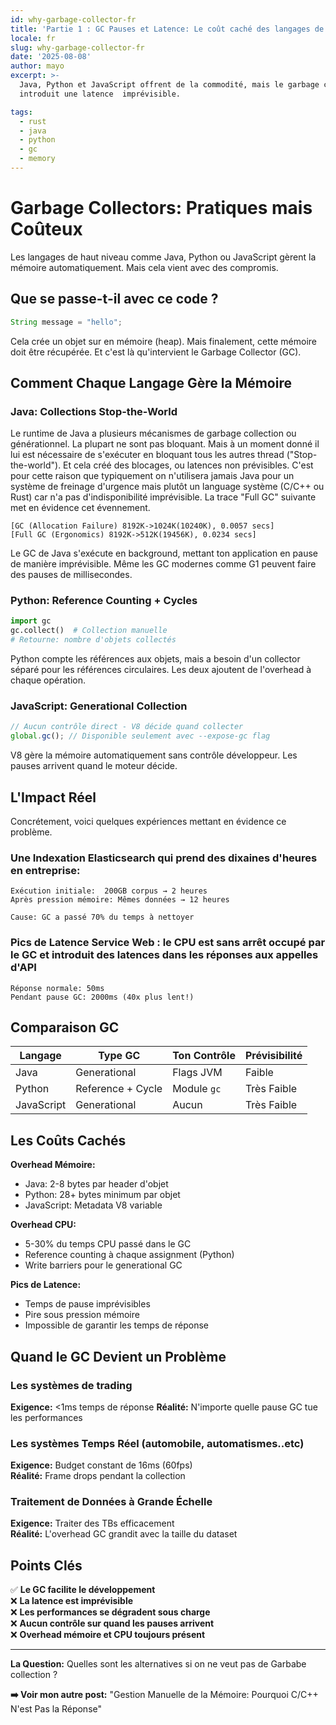 ```yaml
---
id: why-garbage-collector-fr
title: 'Partie 1 : GC Pauses et Latence: Le coût caché des langages de haut niveau'
locale: fr
slug: why-garbage-collector-fr
date: '2025-08-08'
author: mayo
excerpt: >-
  Java, Python et JavaScript offrent de la commodité, mais le garbage collector
  introduit une latence  imprévisible.

tags:
  - rust
  - java
  - python
  - gc
  - memory
---
```


# Garbage Collectors: Pratiques mais Coûteux

Les langages de haut niveau comme Java, Python ou JavaScript gèrent la mémoire automatiquement. Mais cela vient avec des compromis.

## Que se passe-t-il avec ce code ?

```java
String message = "hello";
```

Cela crée un objet sur en mémoire (heap). Mais finalement, cette mémoire doit être récupérée. Et c'est là qu'intervient le Garbage Collector (GC).

## Comment Chaque Langage Gère la Mémoire

### Java: Collections Stop-the-World
Le runtime de Java a plusieurs mécanismes de garbage collection ou générationnel. La plupart ne sont pas bloquant. Mais à un moment donné il lui est nécessaire de s'exécuter en bloquant tous les autres thread ("Stop-the-world"). Et cela créé des blocages, ou latences non prévisibles. C'est pour cette raison que typiquement on n'utilisera jamais Java pour un système de freinage d'urgence mais plutôt un language système (C/C++ ou Rust) car n'a pas d'indisponibilité imprévisible. La trace "Full GC" suivante met en évidence cet évennement.

```
[GC (Allocation Failure) 8192K->1024K(10240K), 0.0057 secs]
[Full GC (Ergonomics) 8192K->512K(19456K), 0.0234 secs]
```

Le GC de Java s'exécute en background, mettant ton application en pause de manière imprévisible. Même les GC modernes comme G1 peuvent faire des pauses de millisecondes.

### Python: Reference Counting + Cycles
```python
import gc
gc.collect()  # Collection manuelle
# Retourne: nombre d'objets collectés
```

Python compte les références aux objets, mais a besoin d'un collector séparé pour les références circulaires. Les deux ajoutent de l'overhead à chaque opération.

### JavaScript: Generational Collection
```javascript
// Aucun contrôle direct - V8 décide quand collecter
global.gc(); // Disponible seulement avec --expose-gc flag
```

V8 gère la mémoire automatiquement sans contrôle développeur. Les pauses arrivent quand le moteur décide.

## L'Impact Réel

Concrétement, voici quelques expériences mettant en évidence ce problème.

### Une Indexation Elasticsearch qui prend des dixaines d'heures en entreprise:
```
Exécution initiale:  200GB corpus → 2 heures
Après pression mémoire: Mêmes données → 12 heures

Cause: GC a passé 70% du temps à nettoyer
```

### Pics de Latence Service Web : le CPU est sans arrêt occupé par le GC et introduit des latences dans les réponses aux appelles d'API
```
Réponse normale: 50ms
Pendant pause GC: 2000ms (40x plus lent!)
```

## Comparaison GC

| Langage    | Type GC           | Ton Contrôle | Prévisibilité  |
|------------|-------------------|----------------|----------------|
| Java       | Generational      | Flags JVM      | Faible         |
| Python     | Reference + Cycle | Module `gc`    | Très Faible    |
| JavaScript | Generational      | Aucun          | Très Faible    |

## Les Coûts Cachés

**Overhead Mémoire:**
- Java: 2-8 bytes par header d'objet
- Python: 28+ bytes minimum par objet  
- JavaScript: Metadata V8 variable

**Overhead CPU:**
- 5-30% du temps CPU passé dans le GC
- Reference counting à chaque assignment (Python)
- Write barriers pour le generational GC

**Pics de Latence:**
- Temps de pause imprévisibles
- Pire sous pression mémoire
- Impossible de garantir les temps de réponse

## Quand le GC Devient un Problème

### Les systèmes de trading
**Exigence:** <1ms temps de réponse
**Réalité:** N'importe quelle pause GC tue les performances

### Les systèmes Temps Réel (automobile, automatismes..etc)
**Exigence:** Budget constant de 16ms (60fps)  
**Réalité:** Frame drops pendant la collection

### Traitement de Données à Grande Échelle
**Exigence:** Traiter des TBs efficacement  
**Réalité:** L'overhead GC grandit avec la taille du dataset

## Points Clés

✅ **Le GC facilite le développement**  
❌ **La latence est imprévisible**  
❌ **Les performances se dégradent sous charge**  
❌ **Aucun contrôle sur quand les pauses arrivent**  
❌ **Overhead mémoire et CPU toujours présent**

---

**La Question:** Quelles sont les alternatives si on ne veut pas de Garbabe collection ?

**➡️ Voir mon autre post:** "Gestion Manuelle de la Mémoire: Pourquoi C/C++ N'est Pas la Réponse"

